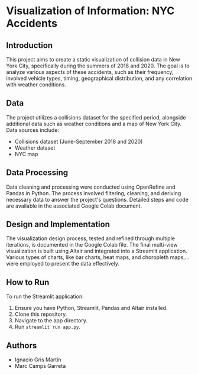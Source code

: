 # Visualization of Information: NYC Accidents

## Introduction
This project aims to create a static visualization of collision data in New York City, specifically during the summers of 2018 and 2020. The goal is to analyze various aspects of these accidents, such as their frequency, involved vehicle types, timing, geographical distribution, and any correlation with weather conditions.

## Data
The project utilizes a collisions dataset for the specified period, alongside additional data such as weather conditions and a map of New York City. Data sources include:

- Collisions dataset (June-September 2018 and 2020)
- Weather dataset
- NYC map

## Data Processing
Data cleaning and processing were conducted using OpenRefine and Pandas in Python. The process involved filtering, cleaning, and deriving necessary data to answer the project's questions. Detailed steps and code are available in the associated Google Colab document.

## Design and Implementation
The visualization design process, tested and refined through multiple iterations, is documented in the Google Colab file. The final multi-view visualization is built using Altair and integrated into a Streamlit application. Various types of charts, like bar charts, heat maps, and choropleth maps,... were employed to present the data effectively.

## How to Run
To run the Streamlit application:

1. Ensure you have Python, Streamlit, Pandas and Altair installed.
2. Clone this repository.
3. Navigate to the app directory.
4. Run `streamlit run app.py`.

## Authors
- Ignacio Gris Martín
- Marc Camps Garreta
